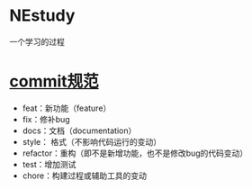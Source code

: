 # NEstudy
一个学习的过程
# [commit规范](https://www.ruanyifeng.com/blog/2016/01/commit_message_change_log.html)
- feat：新功能（feature）
- fix：修补bug
- docs：文档（documentation）
- style： 格式（不影响代码运行的变动）
- refactor：重构（即不是新增功能，也不是修改bug的代码变动）
- test：增加测试
- chore：构建过程或辅助工具的变动